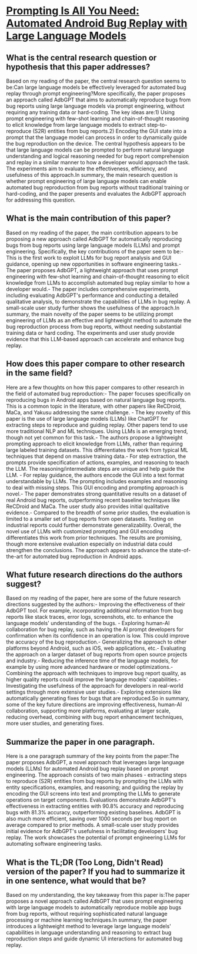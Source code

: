 # [Prompting Is All You Need: Automated Android Bug Replay with Large   Language Models](https://arxiv.org/abs/2306.01987)

## What is the central research question or hypothesis that this paper addresses?

Based on my reading of the paper, the central research question seems to be:Can large language models be effectively leveraged for automated bug replay through prompt engineering?More specifically, the paper proposes an approach called AdbGPT that aims to automatically reproduce bugs from bug reports using large language models via prompt engineering, without requiring any training data or hard-coding. The key ideas are:1) Using prompt engineering with few-shot learning and chain-of-thought reasoning to elicit knowledge from large language models to extract step-to-reproduce (S2R) entities from bug reports.2) Encoding the GUI state into a prompt that the language model can process in order to dynamically guide the bug reproduction on the device. The central hypothesis appears to be that large language models can be prompted to perform natural language understanding and logical reasoning needed for bug report comprehension and replay in a similar manner to how a developer would approach the task. The experiments aim to evaluate the effectiveness, efficiency, and usefulness of this approach.In summary, the main research question is whether prompt engineering of large language models can enable automated bug reproduction from bug reports without traditional training or hard-coding, and the paper presents and evaluates the AdbGPT approach for addressing this question.


## What is the main contribution of this paper?

Based on my reading of the paper, the main contribution appears to be proposing a new approach called AdbGPT for automatically reproducing bugs from bug reports using large language models (LLMs) and prompt engineering. Specifically, the key contributions of the paper seem to be:- This is the first work to exploit LLMs for bug report analysis and GUI guidance, opening up new opportunities in software engineering tasks.- The paper proposes AdbGPT, a lightweight approach that uses prompt engineering with few-shot learning and chain-of-thought reasoning to elicit knowledge from LLMs to accomplish automated bug replay similar to how a developer would.- The paper includes comprehensive experiments, including evaluating AdbGPT's performance and conducting a detailed qualitative analysis, to demonstrate the capabilities of LLMs in bug replay. A small-scale user study further shows the usefulness of the approach.In summary, the main novelty of the paper seems to be utilizing prompt engineering of LLMs as an effective and lightweight method to automate the bug reproduction process from bug reports, without needing substantial training data or hard coding. The experiments and user study provide evidence that this LLM-based approach can accelerate and enhance bug replay.


## How does this paper compare to other research in the same field?

Here are a few thoughts on how this paper compares to other research in the field of automated bug reproduction:- The paper focuses specifically on reproducing bugs in Android apps based on natural language bug reports. This is a common topic in the literature, with other papers like ReCDroid, MaCa, and Yakusu addressing the same challenge. - The key novelty of this paper is the use of large language models (LLMs) like ChatGPT for extracting steps to reproduce and guiding replay. Other papers tend to use more traditional NLP and ML techniques. Using LLMs is an emerging trend, though not yet common for this task.- The authors propose a lightweight prompting approach to elicit knowledge from LLMs, rather than requiring large labeled training datasets. This differentiates the work from typical ML techniques that depend on massive training data.- For step extraction, the prompts provide specification of actions, examples, and reasoning to teach the LLM. The reasoning/intermediate steps are unique and help guide the LLM. - For replay guidance, the authors encode the GUI into a text format understandable by LLMs. The prompting includes examples and reasoning to deal with missing steps. This GUI encoding and prompting approach is novel.- The paper demonstrates strong quantitative results on a dataset of real Android bug reports, outperforming recent baseline techniques like ReCDroid and MaCa. The user study also provides initial qualitative evidence.- Compared to the breadth of some prior studies, the evaluation is limited to a smaller set of bug reports from open datasets. Testing on industrial reports could further demonstrate generalizability. Overall, the novel use of LLMs with customized prompting and GUI encoding differentiates this work from prior techniques. The results are promising, though more extensive evaluation especially on industrial data could strengthen the conclusions. The approach appears to advance the state-of-the-art for automated bug reproduction in Android apps.


## What future research directions do the authors suggest?

Based on my reading of the paper, here are some of the future research directions suggested by the authors:- Improving the effectiveness of their AdbGPT tool. For example, incorporating additional information from bug reports like stack traces, error logs, screenshots, etc. to enhance the language models' understanding of the bugs. - Exploring human-AI collaboration for bug replay, such as having the AI prompt developers for confirmation when its confidence in an operation is low. This could improve the accuracy of the bug reproduction.- Generalizing the approach to other platforms beyond Android, such as iOS, web applications, etc.- Evaluating the approach on a larger dataset of bug reports from open source projects and industry.- Reducing the inference time of the language models, for example by using more advanced hardware or model optimizations.- Combining the approach with techniques to improve bug report quality, as higher quality reports could improve the language models' capabilities.- Investigating the usefulness of the approach for developers in real-world settings through more extensive user studies.- Exploring extensions like automatically generating fixes for bugs that are reproduced.So in summary, some of the key future directions are improving effectiveness, human-AI collaboration, supporting more platforms, evaluating at larger scale, reducing overhead, combining with bug report enhancement techniques, more user studies, and generating fixes.


## Summarize the paper in one paragraph.

Here is a one paragraph summary of the key points from the paper:The paper proposes AdbGPT, a novel approach that leverages large language models (LLMs) for automated Android bug replay based on prompt engineering. The approach consists of two main phases - extracting steps to reproduce (S2R) entities from bug reports by prompting the LLMs with entity specifications, examples, and reasoning; and guiding the replay by encoding the GUI screens into text and prompting the LLMs to generate operations on target components. Evaluations demonstrate AdbGPT's effectiveness in extracting entities with 90.8% accuracy and reproducing bugs with 81.3% accuracy, outperforming existing baselines. AdbGPT is also much more efficient, saving over 1000 seconds per bug report on average compared to prior methods. A small-scale user study provides initial evidence for AdbGPT's usefulness in facilitating developers' bug replay. The work showcases the potential of prompt engineering LLMs for automating software engineering tasks.


## What is the TL;DR (Too Long, Didn't Read) version of the paper? If you had to summarize it in one sentence, what would that be?

Based on my understanding, the key takeaway from this paper is:The paper proposes a novel approach called AdbGPT that uses prompt engineering with large language models to automatically reproduce mobile app bugs from bug reports, without requiring sophisticated natural language processing or machine learning techniques.In summary, the paper introduces a lightweight method to leverage large language models' capabilities in language understanding and reasoning to extract bug reproduction steps and guide dynamic UI interactions for automated bug replay.
